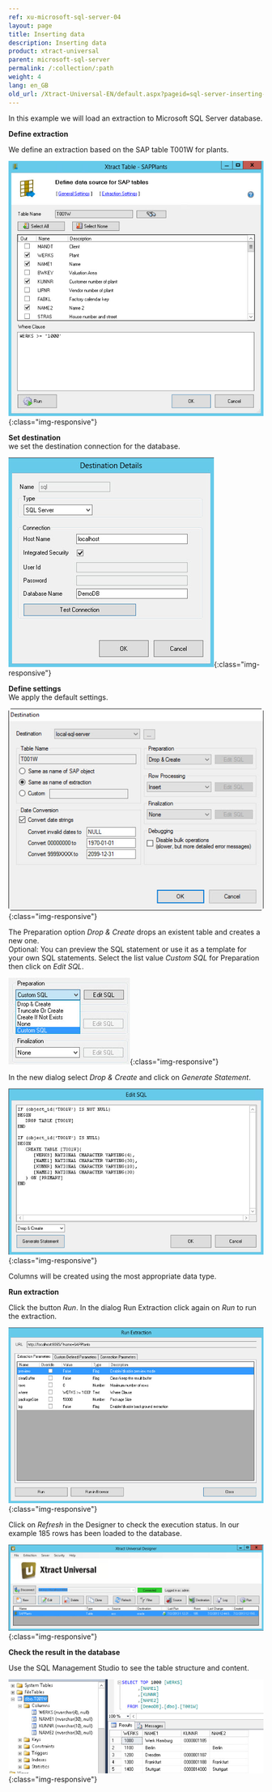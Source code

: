 ```yaml
---
ref: xu-microsoft-sql-server-04
layout: page
title: Inserting data
description: Inserting data
product: xtract-universal
parent: microsoft-sql-server
permalink: /:collection/:path
weight: 4
lang: en_GB
old_url: /Xtract-Universal-EN/default.aspx?pageid=sql-server-inserting-data
---
```


In this example we will load an extraction to Microsoft SQL Server database.

**Define extraction** 

We define an extraction based on the SAP table T001W for plants.

![MSSql-Table-Extraction-T001w](/img/content/MSSql-Table-Extraction-T001w.jpg){:class="img-responsive"}

**Set destination** <br>
we set the destination connection for the database.  


![MSSql-Destination-Details-Integrated-Security](/img/content/MSSql-Destination-Details-Integrated-Security.jpg){:class="img-responsive"}

**Define settings** <br>
We apply the default settings.

![MSSql-Extraction-Specific-Settings-T001w](/img/content/MSSql-Extraction-Specific-Settings-T001w.jpg){:class="img-responsive"}

The Preparation option *Drop & Create* drops an existent table and creates a new one.  
Optional: You can preview the SQL statement or use it as a template for your own SQL statements. Select the list value *Custom SQL* for Preparation then click on *Edit SQL*.

![MSSql-Extraction-Specific-Settings-Custom-SQL](/img/content/MSSql-Extraction-Specific-Settings-Custom-SQL.jpg){:class="img-responsive"}

In the new dialog select *Drop & Create* and click on *Generate Statement*. 

![MSSql-Custom-SQL-Drop-And-Create](/img/content/MSSql-Custom-SQL-Drop-And-Create.jpg){:class="img-responsive"}

Columns will be created using the most appropriate data type. 

**Run extraction** 

Click the button *Run*. In the dialog Run Extraction click again on *Run* to run the extraction. 

![MSSql-Run-Extraction](/img/content/MSSql-Run-Extraction.jpg){:class="img-responsive"}

Click on *Refresh* in the Designer to check the execution status. In our example 185 rows has been loaded to the database.

![MSSql-Designer-Status](/img/content/MSSql-Designer-Status.jpg){:class="img-responsive"}

**Check the result in the database** 

Use the SQL Management Studio to see the table structure and content.  

![MSSql-Extraction-Table-Data](/img/content/MSSql-Extraction-Table-Data.jpg){:class="img-responsive"}
